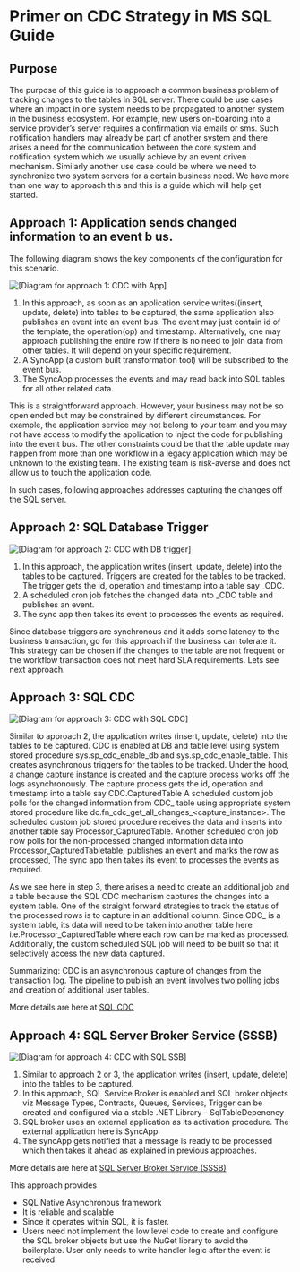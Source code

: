 # Primer on CDC Strategy in MS SQL Guide

## Purpose
The purpose of this guide is to approach a common business problem of tracking changes to the tables in SQL server. There could be use cases where an impact in one system needs to be propagated to another system in the business ecosystem. 
For example, new users on-boarding into a service provider’s server requires a confirmation via emails or sms. Such notification handlers may already be part of another system and there arises a need for the communication between the core system and notification system which we usually achieve by an event driven mechanism. 
Similarly another use case could be where we need to synchronize two system servers for a certain business need. 
We have more than one way to approach this and this is a guide which will help get started.


## Approach 1: Application sends changed information to an event b	us.


The following diagram shows the key components of the configuration for this scenario\.

![\[Diagram for approach 1: CDC with App\]](https://github.com/surbhi-nijhara/techtumblr/blob/master/ms-sql-guide/diag_source/ms-sql-cdc-app.jpg?raw=true)

1. In this approach, as soon as an application service writes((insert, update, delete) into tables to be captured, the same application also publishes an event  into an event bus. The event may just contain id of the template, the operation(op) and timestamp. Alternatively, one may approach publishing the entire row if there is no need to join data from other tables. It will depend on your specific requirement.
2. A SyncApp (a custom built transformation tool) will be subscribed to the event bus.
3. The SyncApp processes the events and may read back into SQL tables for all other related data.

This is a straightforward approach. However, your business may not be so open ended but may be constrained by different circumstances.  For example, the application service may not belong to your team and you may not have access to modify the application to inject the code for publishing into the event bus. The other constraints could be that the table update may happen from more than one workflow in a legacy application which may be unknown to the existing team. The existing team is risk-averse and does not allow us to touch the application code.

In such cases, following approaches addresses capturing the changes off the SQL server.



## Approach 2: SQL Database Trigger

![\[Diagram for approach 2: CDC with DB trigger\]](https://github.com/surbhi-nijhara/techtumblr/blob/master/ms-sql-guide/diag_source/ms-sql-cdc-db-trigger.jpg?raw=true)

1. In this approach, the application writes  (insert, update, delete)  into the tables to be captured.
Triggers are created for the tables to be tracked. The trigger gets the id, operation and timestamp into a table  say <CapturedTableName>_CDC.
2. A scheduled cron job fetches the changed data into <CapturedTableName>_CDC table and publishes an event.
3. The sync app then takes its event to processes the events as required.


Since database triggers are synchronous and it adds some latency to the business transaction, go for this approach if the business can tolerate it. This strategy can be chosen if the changes to the table are not frequent or the workflow transaction does not meet hard SLA requirements.
Lets see next approach.


## Approach 3: SQL CDC

![\[Diagram for approach 3: CDC with SQL CDC\]](https://github.com/surbhi-nijhara/techtumblr/blob/master/ms-sql-guide/diag_source/ms-sql-cdc-cdc.jpg?raw=true)

Similar to approach 2, the application writes  (insert, update, delete)  into the tables to be captured.
CDC is enabled at DB and table level using system stored procedure sys.sp_cdc_enable_db and sys.sp_cdc_enable_table.
This creates asynchronous triggers for the tables to be tracked. Under the hood, a change capture instance is created and the capture process works off the logs asynchronously.
The capture process gets the id, operation and timestamp into a table  say CDC.CapturedTable
A scheduled custom job polls for the changed information from CDC_<CapturedTableName> table using appropriate system stored procedure like dc.fn_cdc_get_all_changes_<capture_instance>.  The scheduled custom job stored procedure receives the data and inserts into another table say Processor_CapturedTable.
Another scheduled cron job now polls for the non-processed changed information data into Processor_CapturedTabletable, publishes an event and marks the row as processed,
The sync app then takes its event to processes the events as required.

As we see here in step 3, there arises a need to create an additional job and a table because the SQL CDC mechanism captures the changes into a system table. 
One of the straight forward strategies to track the status of the processed rows is to capture in an additional column. Since CDC_<CapturedTableName> is a system table, its data will need to be taken into another table here i.e.Processor_CapturedTable where each row can be marked as processed.  Additionally, the custom scheduled SQL job will need to be built so that it selectively access the new data captured.

Summarizing:
CDC is an asynchronous capture of changes from the transaction log.
The pipeline to publish an event involves two polling jobs and creation of additional user tables.

More details are here at [SQL CDC](https://docs.microsoft.com/en-us/sql/relational-databases/track-changes/about-change-data-capture-sql-server?view=sql-server-ver15)


## Approach 4: SQL Server Broker Service (SSSB)

![\[Diagram for approach 4: CDC with SQL SSB\]](https://github.com/surbhi-nijhara/techtumblr/blob/master/ms-sql-guide/diag_source/ms-sql-cdc-sssb.jpg?raw=true)

1. Similar to approach 2 or 3, the application writes (insert, update, delete) into the tables to be captured. 
2. In this approach, SQL Service Broker is enabled and SQL broker objects viz Message Types, Contracts, Queues, Services, Trigger can be created and configured via a stable  .NET Library - SqlTableDepenency
3. SQL broker uses an external application as its activation procedure. The external application here is SyncApp.
4. The syncApp gets notified that a message is ready to be processed which then takes it ahead as explained in previous approaches.



More details are here at [SQL Server Broker Service (SSSB)](https://docs.microsoft.com/en-us/sql/database-engine/configure-windows/sql-server-service-broker?view=sql-server-ver15)

This approach provides 
+ SQL Native Asynchronous framework
+ It is reliable and scalable
+ Since it operates within SQL, it is faster.
+ Users need not implement the low level code to create and configure the SQL broker objects but use the NuGet library to avoid the boilerplate. User only needs to write handler logic after the event is received.

